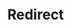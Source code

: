 ﻿---
layout: src/layouts/Redirect.astro
title: Redirect
redirect: https://yamldoc.liuyan.wang/docs/octopus-rest-api/octopus.server.exe-command-line/database
pubDate:  2023-01-01
navSearch: false
navSitemap: false
navMenu: false
---
